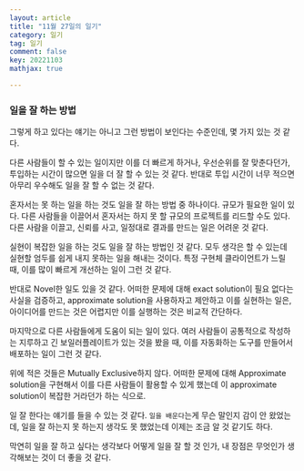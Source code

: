 ```yaml
---
layout: article
title: "11월 27일의 일기"
category: 일기
tag: 일기
comment: false
key: 20221103
mathjax: true

---
```


### 일을 잘 하는 방법

그렇게 하고 있다는 얘기는 아니고 그런 방법이 보인다는 수준인데, 몇 가지 있는 것 같다.

다른 사람들이 할 수 있는 일이지만 이를 더 빠르게 하거나, 우선순위를 잘 맞춘다던가, 투입하는 시간이 많으면 일을 더 잘 할 수 있는 것 같다. 반대로 투입 시간이 너무 적으면 아무리 우수해도 일을 잘 할 수 없는 것 같다. 

혼자서는 못 하는 일을 하는 것도 일을 잘 하는 방법 중 하나이다. 규모가 필요한 일이 있다. 다른 사람들을 이끌어서 혼자서는 하지 못 할 규모의 프로젝트를 리드할 수도 있다. 다른 사람을 이끌고, 신뢰를 사고, 일정대로 결과를 만드는 일은 어려운 것 같다. 

실현이 복잡한 일을 하는 것도 일을 잘 하는 방법인 것 같다. 모두 생각은 할 수 있는데 실현할 엄두를 쉽게 내지 못하는 일을 해내는 것이다.  특정 구현체 클라이언트가 느릴 때, 이를 많이 빠르게 개선하는 일이 그런 것 같다. 

반대로 Novel한 일도 있을 것 같다. 어떠한 문제에 대해 exact solution이 필요 없다는 사실을 검증하고, approximate solution을 사용하자고 제안하고 이를 실현하는 일은, 아이디어를 만드는 것은 어렵지만 이를 실행하는 것은 비교적 간단하다. 

마지막으로 다른 사람들에게 도움이 되는 일이 있다. 여러 사람들이 공통적으로 작성하는 지루하고 긴 보일러플레이트가 있는 것을 봤을 때, 이를 자동화하는 도구를 만들어서 배포하는 일이 그런 것 같다. 

위에 적은 것들은 Mutually Exclusive하지 않다. 어떠한 문제에 대해 Approximate solution을 구현해서 이를 다른 사람들이 활용할 수 있게 했는데 이 approximate solution이 복잡한 거라던가 하는 식으로.

일 잘 한다는 얘기를 들을 수 있는 것 같다. `일을 배운다`는게 무슨 말인지 감이 안 왔었는데, 일을 잘 하는지 못 하는지 생각도 못 했었는데 이제는 조금 알 것 같기도 하다.

막연히 일을 잘 하고 싶다는 생각보다 어떻게 일을 잘 할 것 인가, 내 장점은 무엇인가 생각해보는 것이 더 좋을 것 같다.